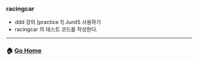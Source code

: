 ### racingcar
- ddd 강의 [practice 1] Junit5 사용하기 
- racingcar 의 테스트 코드를 작성한다.



---

### :house: [Go Home](https://github.com/gmlwjd9405/oop-practice)
